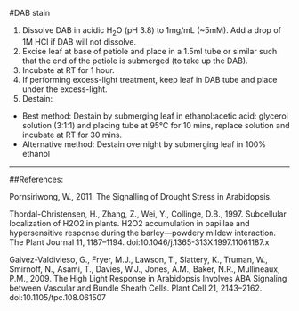 #DAB stain

1. Dissolve DAB in acidic H<sub>2</sub>O (pH 3.8) to 1mg/mL (~5mM).  Add a drop of 1M HCl if DAB will not dissolve.
2. Excise leaf at base of petiole and place in a 1.5ml tube or similar such that the end of the petiole is submerged (to take up the DAB).
3. Incubate at RT for 1 hour.
4. If performing excess-light treatment, keep leaf in DAB tube and place under the excess-light.
5. Destain:
  * Best method: Destain by submerging leaf in ethanol:acetic acid: glycerol solution (3:1:1) and placing tube at 95°C for 10 mins, replace solution and incubate at RT for 30 mins.
  * Alternative method: Destain overnight by submerging leaf in 100% ethanol
  
___
  
##References:

Pornsiriwong, W., 2011. The Signalling of Drought Stress in Arabidopsis.

Thordal-Christensen, H., Zhang, Z., Wei, Y., Collinge, D.B., 1997. Subcellular localization of H2O2 in plants. H2O2 accumulation in papillae and hypersensitive response during the barley—powdery mildew interaction. The Plant Journal 11, 1187–1194. doi:10.1046/j.1365-313X.1997.11061187.x

Galvez-Valdivieso, G., Fryer, M.J., Lawson, T., Slattery, K., Truman, W., Smirnoff, N., Asami, T., Davies, W.J., Jones, A.M., Baker, N.R., Mullineaux, P.M., 2009. The High Light Response in Arabidopsis Involves ABA Signaling between Vascular and Bundle Sheath Cells. Plant Cell 21, 2143–2162. doi:10.1105/tpc.108.061507
